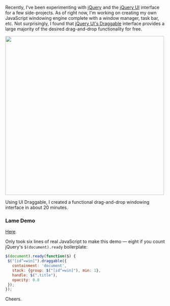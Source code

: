 Recently, I've been experimenting with [jQuery](http://jquery.com/) and the [jQuery UI](http://jqueryui.com/) interface for a few side-projects.  As of right now, I'm working on creating my own JavaScript windowing engine complete with a window manager, task bar, etc.  Not surprisingly, I found that [jQuery UI's Draggable](http://jqueryui.com/draggable/) interface provides a large majority of the desired drag-and-drop functionality for free.

<img src="https://raw.githubusercontent.com/markkolich/blog/release/content/static/entries/make-your-own-javascript-window-managerengine-using-jquery-and-prototype/jquery-window-engine.png" width="500">

Using UI Draggable, I created a functional drag-and-drop windowing interface in about 20 minutes.

### Lame Demo

[Here](static/entries/make-your-own-javascript-window-managerengine-using-jquery-and-prototype/jquery-ui-draggable-example.html).

Only took six lines of real JavaScript to make this demo &mdash; eight if you count jQuery's `$(document).ready` boilerplate:

```javascript
$(document).ready(function($) {
 $("[id^=win]").draggable({
   containment: 'document',
   stack: {group: $("[id^=win]"), min: 1},
   handle: $(".title"),
   opacity: 0.8
 });
});
```

Cheers.

<!--- tags: javascript, jquery -->